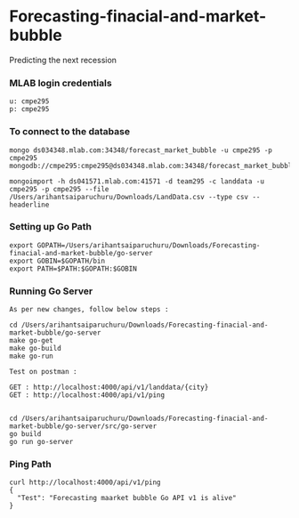 # Forecasting-finacial-and-market-bubble
Predicting the next recession


### MLAB login credentials
```
u: cmpe295
p: cmpe295

```

### To connect to the database
```
mongo ds034348.mlab.com:34348/forecast_market_bubble -u cmpe295 -p cmpe295
mongodb://cmpe295:cmpe295@ds034348.mlab.com:34348/forecast_market_bubble

mongoimport -h ds041571.mlab.com:41571 -d team295 -c landdata -u cmpe295 -p cmpe295 --file /Users/arihantsaiparuchuru/Downloads/LandData.csv --type csv --headerline
```

### Setting up Go Path
```
export GOPATH=/Users/arihantsaiparuchuru/Downloads/Forecasting-finacial-and-market-bubble/go-server
export GOBIN=$GOPATH/bin
export PATH=$PATH:$GOPATH:$GOBIN
```

### Running Go Server

```
As per new changes, follow below steps :

cd /Users/arihantsaiparuchuru/Downloads/Forecasting-finacial-and-market-bubble/go-server
make go-get
make go-build
make go-run

Test on postman :

GET : http://localhost:4000/api/v1/landdata/{city}
GET : http://localhost:4000/api/v1/ping


cd /Users/arihantsaiparuchuru/Downloads/Forecasting-finacial-and-market-bubble/go-server/src/go-server
go build
go run go-server 
```

### Ping Path
```
curl http://localhost:4000/api/v1/ping
{
  "Test": "Forecasting maarket bubble Go API v1 is alive"
}
```
 
